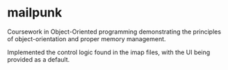 # mailpunk

Coursework in Object-Oriented programming demonstrating the principles of object-orientation and proper memory management. 

Implemented the control logic found in the imap files, with the UI being provided as a default. 
